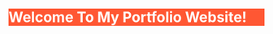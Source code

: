 <div style="background-color: #FF5733;">
    <h1 style="color: white;">Welcome To My Portfolio Website!</h1>
</div>
